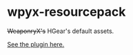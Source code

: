 # wpyx-resourcepack
~~WeaponryX's~~ HGear's default assets.

[See the plugin here.](https://github.com/Hammercrxft/HGear)
